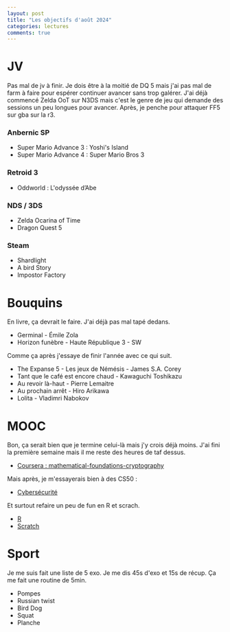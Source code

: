 ```yaml
---
layout: post
title: "Les objectifs d'août 2024"
categories: lectures
comments: true
---
```


# JV

Pas mal de jv à finir. Je dois être à la moitié de DQ 5 mais j'ai pas mal de farm à faire pour espérer continuer avancer sans trop galérer. J'ai déjà commencé Zelda OoT sur N3DS mais c'est le genre de jeu qui demande des sessions un peu longues pour avancer. Après, je penche pour attaquer FF5 sur gba sur la r3. 

### Anbernic SP

- Super Mario Advance 3 : Yoshi's Island
- Super Mario Advance 4 : Super Mario Bros 3

### Retroid 3

- Oddworld : L'odyssée d’Abe

### NDS / 3DS

- Zelda Ocarina of Time
- Dragon Quest 5

### Steam

- Shardlight
- A bird Story
- Impostor Factory

# Bouquins

En livre, ça devrait le faire. J'ai déjà pas mal tapé dedans. 

- Germinal - Émile Zola
- Horizon funèbre - Haute République 3 - SW

Comme ça après j'essaye de finir l'année avec ce qui suit. 

- The Expanse 5 - Les jeux de Némésis - James S.A. Corey
- Tant que le café est encore chaud - Kawaguchi Toshikazu
- Au revoir là-haut - Pierre Lemaitre
- Au prochain arrêt - Hiro Arikawa
- Lolita - Vladimri Nabokov

# MOOC 

Bon, ça serait bien que je termine celui-là mais j'y crois déjà moins. J'ai fini la première semaine mais il me reste des heures de taf dessus. 

- [Coursera : mathematical-foundations-cryptography](https://www.coursera.org/learn/mathematical-foundations-cryptography)


Mais après, je m'essayerais bien à des CS50 : 

- [Cybersécurité](https://cs50.harvard.edu/cybersecurity/2023/courses/)

Et surtout refaire un peu de fun en R et scrach.

- [R](https://cs50.harvard.edu/r/2024/)
- [Scratch](https://cs50.harvard.edu/scratch/2024/)

# Sport

Je me suis fait une liste de 5 exo. Je me dis 45s d'exo et 15s de récup. Ça me fait une routine de 5min. 

- Pompes
- Russian twist
- Bird Dog
- Squat
- Planche